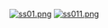 [![ss01.png](https://i.postimg.cc/t4sdpBRc/ss01.png)](https://postimg.cc/w1dRkcm5)
[![ss011.png](https://i.postimg.cc/zDSYFjr4/ss011.png)](https://postimg.cc/qgRFk2gG)
